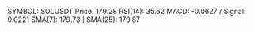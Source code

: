 SYMBOL: SOLUSDT
Price: 179.28
RSI(14): 35.62
MACD: -0.0627 / Signal: 0.0221
SMA(7): 179.73 | SMA(25): 179.87
